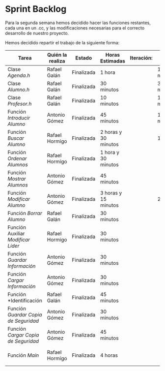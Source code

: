 # Sprint Backlog

 Para la segunda semana hemos decidido hacer las funciones restantes, cada una en un .cc, y las modificaciones necesarias para el correcto desarrollo de nuestro proyecto.


Hemos decidido repartir el trabajo de la siguiente forma:


| Tarea | Quién la realiza | Estado | Horas Estimadas  | Iteración:  | 1  | 2  | 3  | 4  | 5  | 6  |
|---|---|---|---|---|---|---|---|---|---|---|
| Clase *Agenda.h* |  Rafael Galán | Finalizada | 1 hora |   | 15 minutos | 30 minutos |   | 15 minutos |   |   |
| Clase *Alumno.h* | Rafael Galán | Finalizada | 30 minutos  |   | 30 minutos |   |   |   |   |   |
| Clase *Profesor.h* | Rafael Galán | Finalizada | 10 minutos |   | 10 minutos |   |   |   |   |   |
| Función *Introducir Alumno* | Antonio Gómez | Finalizada | 45 minutos |   | 15 minutos | 30 minutos |   |   |   |   |   
| Función *Buscar Alumno* | Rafael Hormigo | Finalizada | 2 horas y 30 minutos |   | 1 hora | 1 hora y 30 minutos | |  |   |   |
| Función *Ordenar Alumnos* | Rafael Hormigo | Finalizada | 1 hora y 30 minutos |   |   | | 1 hora y 30 minutos |   |   |   |
| Función *Mostrar Alumnos* | Antonio Gómez | Finalizada | 45 minutos |   |   |   |   | 30 minutos  | 15 minutos |   |
| Función *Modificar Alumno* | Antonio Gómez | Finalizada | 3 horas y 15 minutos |   | 2 horas | 1 hora y 15 minutos |  |  |   |   |
| Función *Borrar Alumno* | Rafael Galán | Finalizada | 30 minutos |   |   |   | 15 minutos |   |   |   |
| Función Auxiliar *Modificar Líder* | Rafael Hormigo | Finalizada | 30 minutos |   |   | 15 minutos |   |   | 15 minutos  |   |   
| Función *Guardar Información* | Antonio Gómez | Finalizada | 30 minutos | | | | |  | 15 minutos | 15 minutos |
| Función *Cargar Información* | Antonio Gómez | Finalizada | 30 minutos | | | | |  | 15 minutos | 15 minutos |
| Función *Identificación | Rafael Galán | Finalizada | 45 minutos |	|	|	|	| 15 minutos | 15 minutos | 15 minutos |
| Función *Guardar Copia de Seguridad* | Antonio Gómez | Finalizada | 30 minutos | | | | | 15 minutos |  | 15 minutos |
| Función *Cargar Copia de Seguridad* | Antonio Gómez | Finalizada | 45 minutos | | | | | 15 minutos |  | 30 minutos |
| Función *Main* | Rafael Hormigo | Finalizada | 4 horas |	|	|	|	| 1 hora | 2 horas y 30 minutos	| 30 minutos |